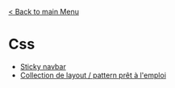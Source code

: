 [< Back to main Menu](https://github.com/gsoulie/Mobile-App-Development)    

# Css

* [Sticky navbar](https://github.com/gsoulie/css-resources/blob/master/css-sticky-navbar.md)     
* [Collection de layout / pattern prêt à l'emploi](https://csslayout.io/)      

